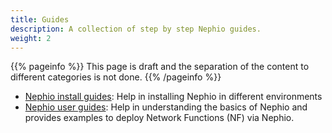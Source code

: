 ```yaml
---
title: Guides
description: A collection of step by step Nephio guides.
weight: 2
---
```


{{% pageinfo %}}
This page is draft and the separation of the content to different categories is not done. 
{{% /pageinfo %}}


* [Nephio install guides](./install-guides/): Help in installing Nephio in different environments
* [Nephio user guides](./user-guides/): Help in understanding the basics of Nephio and provides examples to deploy Network Functions (NF) via Nephio. 
